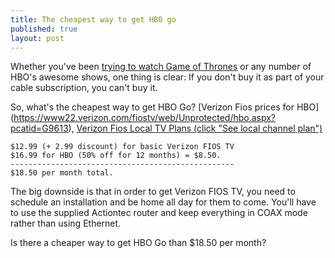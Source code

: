 ```yaml
---
title: The cheapest way to get HBO go
published: true
layout: post
---
```


Whether you've been [trying to watch Game of Thrones](http://theoatmeal.com/comics/game_of_thrones) or any number of HBO's awesome shows, one thing is clear: If you don't buy it as part of your cable subscription, you can't buy it.

So, what's the cheapest way to get HBO Go? [Verizon Fios prices for HBO] (https://www22.verizon.com/fiostv/web/Unprotected/hbo.aspx?pcatid=G9613), [Verizon Fios Local TV Plans (click "See local channel plan")](http://www22.verizon.com/home/fiostv/plans/)

    $12.99 (+ 2.99 discount) for basic Verizon FIOS TV
    $16.99 for HBO (50% off for 12 months) = $8.50. 
    --------------------------------------------------
    $18.50 per month total.

The big downside is that in order to get Verizon FIOS TV, you need to schedule an installation and be home all day for them to come. You'll have to use the supplied Actiontec router and keep everything in COAX mode rather than using Ethernet.

Is there a cheaper way to get HBO Go than $18.50 per month? 